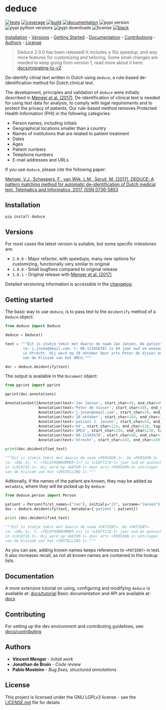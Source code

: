 # deduce

[![tests](https://github.com/vmenger/deduce/actions/workflows/test.yml/badge.svg)](https://github.com/vmenger/deduce/actions/workflows/test.yml)
[![coverage](https://coveralls.io/repos/github/vmenger/deduce/badge.svg)](https://coveralls.io/github/vmenger/deduce?branch=master)
[![build](https://github.com/vmenger/deduce/actions/workflows/build.yml/badge.svg)](https://github.com/vmenger/deduce/actions/workflows/build.yml)
[![documentation](https://readthedocs.org/projects/deduce/badge/?version=latest)](https://deduce.readthedocs.io/en/latest/?badge=latest)
![pypi version](https://img.shields.io/pypi/v/deduce)
![pypi python versions](https://img.shields.io/pypi/pyversions/deduce)
![pypi downloads](https://img.shields.io/pypi/dm/deduce)
![license](https://img.shields.io/github/license/vmenger/deduce)
[![black](https://img.shields.io/badge/code%20style-black-000000.svg)](https://github.com/psf/black)

[Installation](#installation) - [Versions](#versions) - [Getting Started](#getting-started) - [Documentation](#documentation) - [Contributiong](#contributing) - [Authors](#authors) - [License](#license)

<!-- start include in docs -->

> Deduce 2.0.0 has been released! It includes a 10x speedup, and way more features for customizing and tailoring. Some small changes are needed to keep going from version 1, read more about it here: [docs/migrating-to-v2](https://deduce.readthedocs.io/en/latest/migrating.html)

De-identify clinial text written in Dutch using `deduce`, a rule-based de-identification method for Dutch clinical text.

The development, principles and validation of `deduce` were initially described in [Menger et al. (2017)](http://www.sciencedirect.com/science/article/pii/S0736585316307365). De-identification of clinical text is needed for using text data for analysis, to comply with legal requirements and to protect the privacy of patients. Our rule-based method removes Protected Health Information (PHI) in the following categories:

* Person names, including initials
* Geographical locations smaller than a country
* Names of institutions that are related to patient treatment
* Dates
* Ages
* Patient numbers
* Telephone numbers
* E-mail addresses and URLs

If you use `deduce`, please cite the following paper:  

[Menger, V.J., Scheepers, F., van Wijk, L.M., Spruit, M. (2017). DEDUCE: A pattern matching method for automatic de-identification of Dutch medical text, Telematics and Informatics, 2017, ISSN 0736-5853](http://www.sciencedirect.com/science/article/pii/S0736585316307365)

## Installation

``` python
pip install deduce
```

## Versions

For most cases the latest version is suitable, but some specific milestones are:

* `2.0.0` - Major refactor, with speedups, many new options for customizing, functionally very similar to original 
* `1.0.8` - Small bugfixes compared to original release
* `1.0.1` - Original release with [Menger et al. (2017)](http://www.sciencedirect.com/science/article/pii/S0736585316307365)

Detailed versioning information is accessible in the [changelog](CHANGELOG.md). 

<!-- end include in docs -->
<!-- start getting started -->

## Getting started

The basic way to use `deduce`, is to pass text to the `deidentify` method of a `Deduce` object:

```python
from deduce import Deduce

deduce = Deduce()

text = """Dit is stukje tekst met daarin de naam Jan Jansen. De patient J. Jansen 
        (e: j.jnsen@email.com, t: 06-12345678) is 64 jaar oud en woonachtig 
        in Utrecht. Hij werd op 10 oktober door arts Peter de Visser ontslagen 
        van de kliniek van het UMCU."""

doc = deduce.deidentify(text)
```

The output is available in the `Document` object:

```python
from pprint import pprint

pprint(doc.annotations)

AnnotationSet({Annotation(text='Jan Jansen', start_char=39, end_char=49, tag='persoon', length=10),
               Annotation(text='Peter de Visser', start_char=185, end_char=200, tag='persoon', length=15),
               Annotation(text='j.jnsen@email.com', start_char=76, end_char=93, tag='url', length=17),
               Annotation(text='10 oktober', start_char=164, end_char=174, tag='datum', length=10),
               Annotation(text='patient J. Jansen', start_char=54, end_char=71, tag='persoon', length=17),
               Annotation(text='64', start_char=114, end_char=116, tag='leeftijd', length=2),
               Annotation(text='UMCU', start_char=234, end_char=238, tag='instelling', length=4),
               Annotation(text='06-12345678', start_char=98, end_char=109, tag='telefoonnummer', length=11),
               Annotation(text='Utrecht', start_char=143, end_char=150, tag='locatie', length=7)})

print(doc.deidentified_text)

"""Dit is stukje tekst met daarin de naam <PERSOON-1>. De <PERSOON-2> 
(e: <URL-1>, t: <TELEFOONNUMMER-1>) is <LEEFTIJD-1> jaar oud en woonachtig 
in <LOCATIE-1>. Hij werd op <DATUM-1> door arts <PERSOON-3> ontslagen 
van de kliniek van het <INSTELLING-1>."""
```

Aditionally, if the names of the patient are known, they may be added as `metadata`, where they will be picked up by `deduce`:

```python
from deduce.person import Person

patient = Person(first_names=["Jan"], initials="JJ", surname="Jansen")
doc = deduce.deidentify(text, metadata={'patient': patient})

print (doc.deidentified_text)

"""Dit is stukje tekst met daarin de naam <PATIENT>. De <PATIENT> 
(e: <URL-1>, t: <TELEFOONNUMMER-1>) is <LEEFTIJD-1> jaar oud en woonachtig 
in <LOCATIE-1>. Hij werd op <DATUM-1> door arts <PERSOON-1> ontslagen 
van de kliniek van het <INSTELLING-1>."""
```

As you can see, adding known names keeps references to `<PATIENT>` in text. It also increases recall, as not all known names are contained in the lookup lists. 

<!-- end getting started -->

## Documentation

A more extensive tutorial on using, configuring and modifying `deduce` is available at: [docs/tutorial](https://deduce.readthedocs.io/en/latest/tutorial.html) 
Basic documentation and API are available at: [docs](https://deduce.readthedocs.io/en/latest/)

## Contributing

For setting up the dev environment and contributing guidelines, see: [docs/contributing](https://deduce.readthedocs.io/en/latest/contributing.html)

## Authors

* **Vincent Menger** - *Initial work* 
* **Jonathan de Bruin** - *Code review*
* **Pablo Mosteiro** - *Bug fixes, structured annotations*

## License

This project is licensed under the GNU LGPLv3 license - see the [LICENSE.md](LICENSE.md) file for details